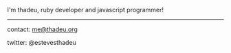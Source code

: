 I'm thadeu, ruby developer and 
javascript programmer!

-------

contact: me@thadeu.org

twitter: @estevesthadeu